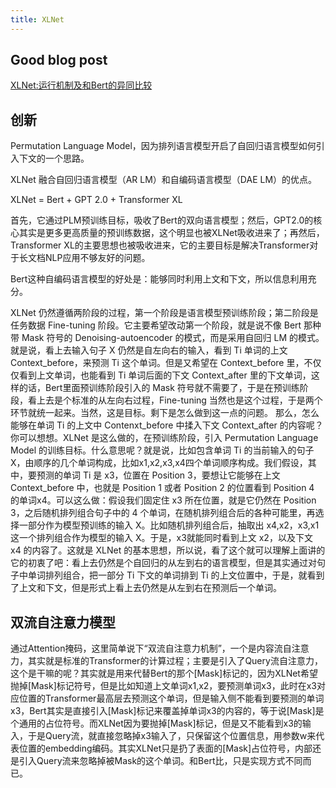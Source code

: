 ```yaml
---
title: XLNet
---
```


## Good blog post

[XLNet:运行机制及和Bert的异同比较](https://zhuanlan.zhihu.com/p/70257427)

## 创新

Permutation Language Model，因为排列语言模型开启了自回归语言模型如何引入下文的一个思路。

XLNet 融合自回归语言模型（AR LM）和自编码语言模型（DAE LM）的优点。

XLNet = Bert + GPT 2.0 + Transformer XL

首先，它通过PLM预训练目标，吸收了Bert的双向语言模型；然后，GPT2.0的核心其实是更多更高质量的预训练数据，这个明显也被XLNet吸收进来了；再然后，Transformer XL的主要思想也被吸收进来，它的主要目标是解决Transformer对于长文档NLP应用不够友好的问题。

Bert这种自编码语言模型的好处是：能够同时利用上文和下文，所以信息利用充分。

XLNet 仍然遵循两阶段的过程，第一个阶段是语言模型预训练阶段；第二阶段是任务数据 Fine-tuning 阶段。它主要希望改动第一个阶段，就是说不像 Bert 那种带 Mask 符号的 Denoising-autoencoder 的模式，而是采用自回归 LM 的模式。
就是说，看上去输入句子 X 仍然是自左向右的输入，看到 Ti 单词的上文 Context_before，来预测 Ti 这个单词。但是又希望在 Context_before 里，不仅仅看到上文单词，也能看到 Ti 单词后面的下文 Context_after 里的下文单词，这样的话，Bert里面预训练阶段引入的 Mask 符号就不需要了，于是在预训练阶段，看上去是个标准的从左向右过程，Fine-tuning 当然也是这个过程，于是两个环节就统一起来。当然，这是目标。剩下是怎么做到这一点的问题。
那么，怎么能够在单词 Ti 的上文中 Contenxt_before 中揉入下文 Context_after 的内容呢？你可以想想。XLNet 是这么做的，在预训练阶段，引入 Permutation Language Model 的训练目标。什么意思呢？就是说，比如包含单词 Ti 的当前输入的句子 X，由顺序的几个单词构成，比如x1,x2,x3,x4四个单词顺序构成。我们假设，其中，要预测的单词 Ti 是 x3，位置在 Position 3，要想让它能够在上文 Context_before 中，也就是 Position 1 或者 Position 2 的位置看到 Position 4 的单词x4。可以这么做：假设我们固定住 x3 所在位置，就是它仍然在 Position 3，之后随机排列组合句子中的 4 个单词，在随机排列组合后的各种可能里，再选择一部分作为模型预训练的输入 X。比如随机排列组合后，抽取出 x4,x2，x3,x1这一个排列组合作为模型的输入 X。于是，x3就能同时看到上文 x2，以及下文 x4 的内容了。这就是 XLNet 的基本思想，所以说，看了这个就可以理解上面讲的它的初衷了吧：看上去仍然是个自回归的从左到右的语言模型，但是其实通过对句子中单词排列组合，把一部分 Ti 下文的单词排到 Ti 的上文位置中，于是，就看到了上文和下文，但是形式上看上去仍然是从左到右在预测后一个单词。

## 双流自注意力模型

通过Attention掩码，这里简单说下“双流自注意力机制”，一个是内容流自注意力，其实就是标准的Transformer的计算过程；主要是引入了Query流自注意力，这个是干嘛的呢？其实就是用来代替Bert的那个[Mask]标记的，因为XLNet希望抛掉[Mask]标记符号，但是比如知道上文单词x1,x2，要预测单词x3，此时在x3对应位置的Transformer最高层去预测这个单词，但是输入侧不能看到要预测的单词x3，Bert其实是直接引入[Mask]标记来覆盖掉单词x3的内容的，等于说[Mask]是个通用的占位符号。而XLNet因为要抛掉[Mask]标记，但是又不能看到x3的输入，于是Query流，就直接忽略掉x3输入了，只保留这个位置信息，用参数w来代表位置的embedding编码。其实XLNet只是扔了表面的[Mask]占位符号，内部还是引入Query流来忽略掉被Mask的这个单词。和Bert比，只是实现方式不同而已。